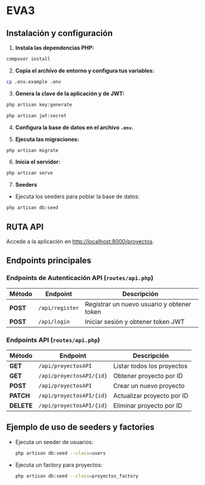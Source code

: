 # EVA3
##  Instalación y configuración
1. **Instala las dependencias PHP:**
  ```bash
  composer install
  ```
2. **Copia el archivo de entorno y configura tus variables:**
  ```bash
  cp .env.example .env
  ```
3. **Genera la clave de la aplicación y de JWT:**
  ```bash
  php artisan key:generate

  php artisan jwt:secret
  ```
4. **Configura la base de datos en el archivo `.env`.**

5. **Ejecuta las migraciones:**
  ```bash
  php artisan migrate
  ```
6. **Inicia el servidor:**
  ```bash
  php artisan serve
  ```

7. **Seeders**
 - Ejecuta los seeders para poblar la base de datos:
  ```bash
  php artisan db:seed
  ```


##  RUTA API
Accede a la aplicación en [http://localhost:8000/proyectos](http://localhost:8000/proyectos).

##  Endpoints principales


### **Endpoints de Autenticación API** (`routes/api.php`)
| Método    | Endpoint           | Descripción                                 |
|-----------|-------------------|---------------------------------------------|
| **POST**  | `/api/register`   | Registrar un nuevo usuario y obtener token  |
| **POST**  | `/api/login`      | Iniciar sesión y obtener token JWT          |


### **Endpoints API** (`routes/api.php`)
| Método    | Endpoint                      | Descripción                              |
|-----------|------------------------------|------------------------------------------|
| **GET**   | `/api/proyectosAPI`          | Listar todos los proyectos               |
| **GET**   | `/api/proyectosAPI/{id}`     | Obtener proyecto por ID                  |
| **POST**  | `/api/proyectosAPI`          | Crear un nuevo proyecto                  |
| **PATCH** | `/api/proyectosAPI/{id}`     | Actualizar proyecto por ID               |
| **DELETE**| `/api/proyectosAPI/{id}`     | Eliminar proyecto por ID                 |


##  Ejemplo de uso de seeders y factories
- Ejecuta un seeder de usuarios:
  ```bash
  php artisan db:seed --class=users
  ```
- Ejecuta un factory para proyectos:
  ```bash
  php artisan db:seed --class=proyectos_factory
  ```
